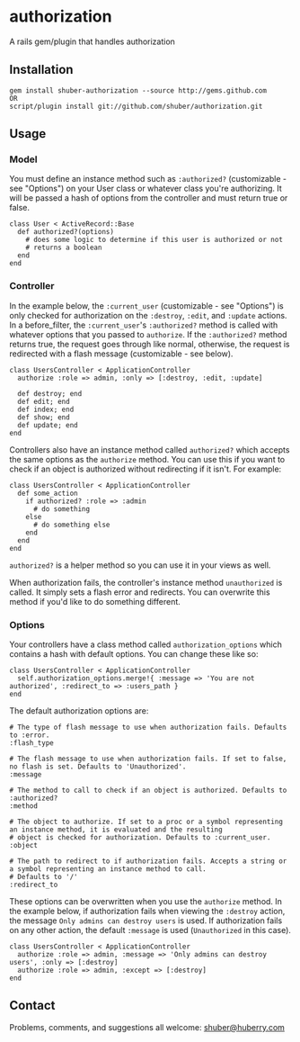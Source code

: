 authorization
=============

A rails gem/plugin that handles authorization


Installation
------------

	gem install shuber-authorization --source http://gems.github.com
	OR
	script/plugin install git://github.com/shuber/authorization.git


Usage
-----

### Model ###

You must define an instance method such as `:authorized?` (customizable - see "Options") on your User class or whatever class you're 
authorizing. It will be passed a hash of options from the controller and must return true or false.

	class User < ActiveRecord::Base
	  def authorized?(options)
	    # does some logic to determine if this user is authorized or not
	    # returns a boolean
	  end
	end


### Controller ###

In the example below, the `:current_user` (customizable - see "Options") is only checked for authorization on the `:destroy`, `:edit`, 
and `:update` actions. In a before\_filter, the `:current_user`'s `:authorized?` method is called with whatever options that you 
passed to `authorize`. If the `:authorized?` method returns true, the request goes through like normal, otherwise, the request 
is redirected with a flash message (customizable - see below).

	class UsersController < ApplicationController
	  authorize :role => admin, :only => [:destroy, :edit, :update]
	  
	  def destroy; end
	  def edit; end
	  def index; end
	  def show; end
	  def update; end
	end

Controllers also have an instance method called `authorized?` which accepts the same options as the `authorize` method. You can use this 
if you want to check if an object is authorized without redirecting if it isn't. For example:

	class UsersController < ApplicationController
	  def some_action
	    if authorized? :role => :admin
	      # do something
	    else
	      # do something else
	    end
	  end
	end

`authorized?` is a helper method so you can use it in your views as well.

When authorization fails, the controller's instance method `unauthorized` is called. It simply sets a flash error and redirects. You can 
overwrite this method if you'd like to do something different.


### Options ###

Your controllers have a class method called `authorization_options` which contains a hash with default options. You can change 
these like so:

	class UsersController < ApplicationController
	  self.authorization_options.merge!{ :message => 'You are not authorized', :redirect_to => :users_path }
	end

The default authorization options are:

	# The type of flash message to use when authorization fails. Defaults to :error.
	:flash_type
	
	# The flash message to use when authorization fails. If set to false, no flash is set. Defaults to 'Unauthorized'.
	:message
	
	# The method to call to check if an object is authorized. Defaults to :authorized?
	:method
	
	# The object to authorize. If set to a proc or a symbol representing an instance method, it is evaluated and the resulting 
	# object is checked for authorization. Defaults to :current_user.
	:object
	
	# The path to redirect to if authorization fails. Accepts a string or a symbol representing an instance method to call. 
	# Defaults to '/'
	:redirect_to

These options can be overwritten when you use the `authorize` method. In the example below, if authorization fails when viewing 
the `:destroy` action, the message `Only admins can destroy users` is used. If authorization fails on any other action, the 
default `:message` is used (`Unauthorized` in this case).

	class UsersController < ApplicationController
	  authorize :role => admin, :message => 'Only admins can destroy users', :only => [:destroy]
	  authorize :role => admin, :except => [:destroy]
	end


Contact
-------

Problems, comments, and suggestions all welcome: [shuber@huberry.com](mailto:shuber@huberry.com)